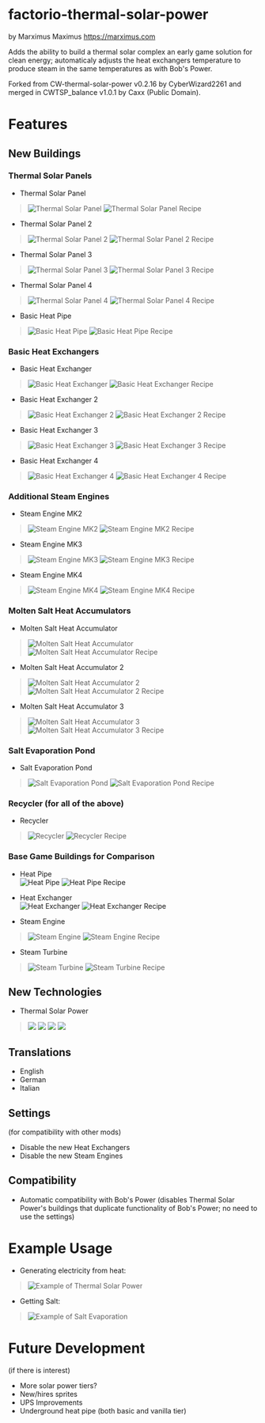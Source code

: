 # factorio-thermal-solar-power

by Marximus Maximus
https://marximus.com

Adds the ability to build a thermal solar complex an early game solution for clean energy; automaticaly adjusts the heat exchangers temperature to produce steam in the same temperatures as with Bob's Power.

Forked from CW-thermal-solar-power v0.2.16 by CyberWizard2261 and merged in CWTSP_balance v1.0.1 by Caxx (Public Domain).

# Features
## New Buildings

### Thermal Solar Panels

* Thermal Solar Panel
> ![Thermal Solar Panel](https://raw.githubusercontent.com/MarximusMaximus/factorio-thermal-solar-power/main/assets/thermal-solar-panel.png) ![Thermal Solar Panel Recipe](https://raw.githubusercontent.com/MarximusMaximus/factorio-thermal-solar-power/main/assets/thermal-solar-panel-recipe.png)

* Thermal Solar Panel 2
> ![Thermal Solar Panel 2](https://raw.githubusercontent.com/MarximusMaximus/factorio-thermal-solar-power/main/assets/thermal-solar-panel2.png) ![Thermal Solar Panel 2 Recipe](https://raw.githubusercontent.com/MarximusMaximus/factorio-thermal-solar-power/main/assets/thermal-solar-panel2-recipe.png)

* Thermal Solar Panel 3
> ![Thermal Solar Panel 3](https://raw.githubusercontent.com/MarximusMaximus/factorio-thermal-solar-power/main/assets/thermal-solar-panel3.png) ![Thermal Solar Panel 3 Recipe](https://raw.githubusercontent.com/MarximusMaximus/factorio-thermal-solar-power/main/assets/thermal-solar-panel3-recipe.png)

* Thermal Solar Panel 4
> ![Thermal Solar Panel 4](https://raw.githubusercontent.com/MarximusMaximus/factorio-thermal-solar-power/main/assets/thermal-solar-panel4.png) ![Thermal Solar Panel 4 Recipe](https://raw.githubusercontent.com/MarximusMaximus/factorio-thermal-solar-power/main/assets/thermal-solar-panel4-recipe.png)

* Basic Heat Pipe
> ![Basic Heat Pipe](https://raw.githubusercontent.com/MarximusMaximus/factorio-thermal-solar-power/main/assets/basic-heat-pipe.png) ![Basic Heat Pipe Recipe](https://raw.githubusercontent.com/MarximusMaximus/factorio-thermal-solar-power/main/assets/basic-heat-pipe-recipe.png)<br>

### Basic Heat Exchangers

* Basic Heat Exchanger
> ![Basic Heat Exchanger](https://raw.githubusercontent.com/MarximusMaximus/factorio-thermal-solar-power/main/assets/basic-heat-exchanger.png) ![Basic Heat Exchanger Recipe](https://raw.githubusercontent.com/MarximusMaximus/factorio-thermal-solar-power/main/assets/basic-heat-exchanger-recipe.png)

* Basic Heat Exchanger 2
> ![Basic Heat Exchanger 2](https://raw.githubusercontent.com/MarximusMaximus/factorio-thermal-solar-power/main/assets/basic-heat-exchanger2.png) ![Basic Heat Exchanger 2 Recipe](https://raw.githubusercontent.com/MarximusMaximus/factorio-thermal-solar-power/main/assets/basic-heat-exchanger2-recipe.png)

* Basic Heat Exchanger 3
> ![Basic Heat Exchanger 3](https://raw.githubusercontent.com/MarximusMaximus/factorio-thermal-solar-power/main/assets/basic-heat-exchanger3.png) ![Basic Heat Exchanger 3 Recipe](https://raw.githubusercontent.com/MarximusMaximus/factorio-thermal-solar-power/main/assets/basic-heat-exchanger3-recipe.png)

* Basic Heat Exchanger 4
> ![Basic Heat Exchanger 4](https://raw.githubusercontent.com/MarximusMaximus/factorio-thermal-solar-power/main/assets/basic-heat-exchanger4.png) ![Basic Heat Exchanger 4 Recipe](https://raw.githubusercontent.com/MarximusMaximus/factorio-thermal-solar-power/main/assets/basic-heat-exchanger4-recipe.png)

### Additional Steam Engines

* Steam Engine MK2
> ![Steam Engine MK2](https://raw.githubusercontent.com/MarximusMaximus/factorio-thermal-solar-power/main/assets/steam-engine2.png) ![Steam Engine MK2 Recipe](https://raw.githubusercontent.com/MarximusMaximus/factorio-thermal-solar-power/main/assets/steam-engine2-recipe.png)

* Steam Engine MK3
> ![Steam Engine MK3](https://raw.githubusercontent.com/MarximusMaximus/factorio-thermal-solar-power/main/assets/steam-engine3.png) ![Steam Engine MK3 Recipe](https://raw.githubusercontent.com/MarximusMaximus/factorio-thermal-solar-power/main/assets/steam-engine3-recipe.png)

* Steam Engine MK4
> ![Steam Engine MK4](https://raw.githubusercontent.com/MarximusMaximus/factorio-thermal-solar-power/main/assets/steam-engine4.png) ![Steam Engine MK4 Recipe](https://raw.githubusercontent.com/MarximusMaximus/factorio-thermal-solar-power/main/assets/steam-engine4-recipe.png)

### Molten Salt Heat Accumulators

* Molten Salt Heat Accumulator
> ![Molten Salt Heat Accumulator](https://raw.githubusercontent.com/MarximusMaximus/factorio-thermal-solar-power/main/assets/molten-salt-heat-accumulator.png) ![Molten Salt Heat Accumulator Recipe](https://raw.githubusercontent.com/MarximusMaximus/factorio-thermal-solar-power/main/assets/molten-salt-heat-accumulator-recipe.png)

* Molten Salt Heat Accumulator 2
> ![Molten Salt Heat Accumulator 2](https://raw.githubusercontent.com/MarximusMaximus/factorio-thermal-solar-power/main/assets/molten-salt-heat-accumulator2.png) ![Molten Salt Heat Accumulator 2 Recipe](https://raw.githubusercontent.com/MarximusMaximus/factorio-thermal-solar-power/main/assets/molten-salt-heat-accumulator2-recipe.png)

* Molten Salt Heat Accumulator 3
> ![Molten Salt Heat Accumulator 3](https://raw.githubusercontent.com/MarximusMaximus/factorio-thermal-solar-power/main/assets/molten-salt-heat-accumulator3.png) ![Molten Salt Heat Accumulator 3 Recipe](https://raw.githubusercontent.com/MarximusMaximus/factorio-thermal-solar-power/main/assets/molten-salt-heat-accumulator3-recipe.png)

### Salt Evaporation Pond

* Salt Evaporation Pond
> ![Salt Evaporation Pond](https://raw.githubusercontent.com/MarximusMaximus/factorio-thermal-solar-power/main/assets/salt-evaporation-pond.png) ![Salt Evaporation Pond Recipe](https://raw.githubusercontent.com/MarximusMaximus/factorio-thermal-solar-power/main/assets/salt-evaporation-pond-recipe.png)

### Recycler (for all of the above)

* Recycler
> ![Recycler](https://raw.githubusercontent.com/MarximusMaximus/factorio-thermal-solar-power/main/assets/recycler.png) ![Recycler Recipe](https://raw.githubusercontent.com/MarximusMaximus/factorio-thermal-solar-power/main/assets/recycler-recipe.png)

### Base Game Buildings for Comparison

* Heat Pipe<br>
![Heat Pipe](https://raw.githubusercontent.com/MarximusMaximus/factorio-thermal-solar-power/main/assets/heat-pipe.png) ![Heat Pipe Recipe](https://raw.githubusercontent.com/MarximusMaximus/factorio-thermal-solar-power/main/assets/heat-pipe-recipe.png)<br>

* Heat Exchanger<br>
![Heat Exchanger](https://raw.githubusercontent.com/MarximusMaximus/factorio-thermal-solar-power/main/assets/heat-exchanger.png) ![Heat Exchanger Recipe](https://raw.githubusercontent.com/MarximusMaximus/factorio-thermal-solar-power/main/assets/heat-exchanger-recipe.png)<br>

* Steam Engine
> ![Steam Engine](https://raw.githubusercontent.com/MarximusMaximus/factorio-thermal-solar-power/main/assets/steam-engine.png) ![Steam Engine Recipe](https://raw.githubusercontent.com/MarximusMaximus/factorio-thermal-solar-power/main/assets/steam-engine-recipe.png)

* Steam Turbine
> ![Steam Turbine](https://raw.githubusercontent.com/MarximusMaximus/factorio-thermal-solar-power/main/assets/steam-turbine.png) ![Steam Turbine Recipe](https://raw.githubusercontent.com/MarximusMaximus/factorio-thermal-solar-power/main/assets/steam-turbine-recipe.png)

## New Technologies

* Thermal Solar Power
> ![](https://raw.githubusercontent.com/MarximusMaximus/factorio-thermal-solar-power/main/assets/thermal-solar-power-tech.png)
> ![](https://raw.githubusercontent.com/MarximusMaximus/factorio-thermal-solar-power/main/assets/thermal-solar-power-tech2.png)
> ![](https://raw.githubusercontent.com/MarximusMaximus/factorio-thermal-solar-power/main/assets/thermal-solar-power-tech3.png)
> ![](https://raw.githubusercontent.com/MarximusMaximus/factorio-thermal-solar-power/main/assets/thermal-solar-power-tech4.png)

## Translations

* English
* German
* Italian

## Settings
(for compatibility with other mods)
* Disable the new Heat Exchangers
* Disable the new Steam Engines

## Compatibility

* Automatic compatibility with Bob's Power (disables Thermal Solar Power's buildings that duplicate functionality of Bob's Power; no need to use the settings)

# Example Usage

* Generating electricity from heat:
> ![Example of Thermal Solar Power](https://raw.githubusercontent.com/MarximusMaximus/factorio-thermal-solar-power/main/assets/example-thermal-solar-power.png)

* Getting Salt:
> ![Example of Salt Evaporation](https://raw.githubusercontent.com/MarximusMaximus/factorio-thermal-solar-power/main/assets/example-salt-evaporation.png)

# Future Development
(if there is interest)

* More solar power tiers?
* New/hires sprites
* UPS Improvements
* Underground heat pipe (both basic and vanilla tier)
